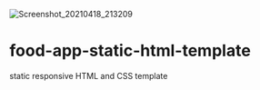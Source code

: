 ![Screenshot_20210418_213209](https://user-images.githubusercontent.com/70973180/115152262-084d0e80-a08e-11eb-8122-0ad203f5e94a.png)
# food-app-static-html-template
static responsive HTML and CSS template
